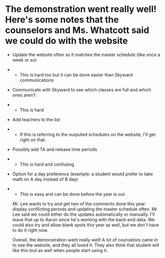 # The demonstration went really well! Here's some notes that the counselors and Ms. Whatcott said we could do with the website

- Update the website often so it matches the master schedule (like once a week or so)
- - This is hard too but it can be done easier than Skyward communications
- Communicate with Skyward to see which classes are full and which ones aren't
- - This is hard
- Add teachers to the list
- - If this is referring to the outputed schedules on the website, I'll get right on that.
- Possibly add TA and release time periods
- - This is hard and confusing
- Option for a day preference (example: a student would prefer to take math on A day instead of B day)
- - This is easy and can be done before the year is out

  Mr. Lee wants to try and get two of the comments done this year: display conflicting periods and updating the master schedule often. Mr. Lee said we could either do
  the updates automatically or manually. I'll leave that up to Aaron since he's working with the back-end data. We could also try and allow blank spots this year as well, but
  we don't have to do it right now.

  Overall, the demonstration went really well! A lot of counselors came in to see the website, and they all loved it. They also think that student will like this tool
  as well when people start using it.
